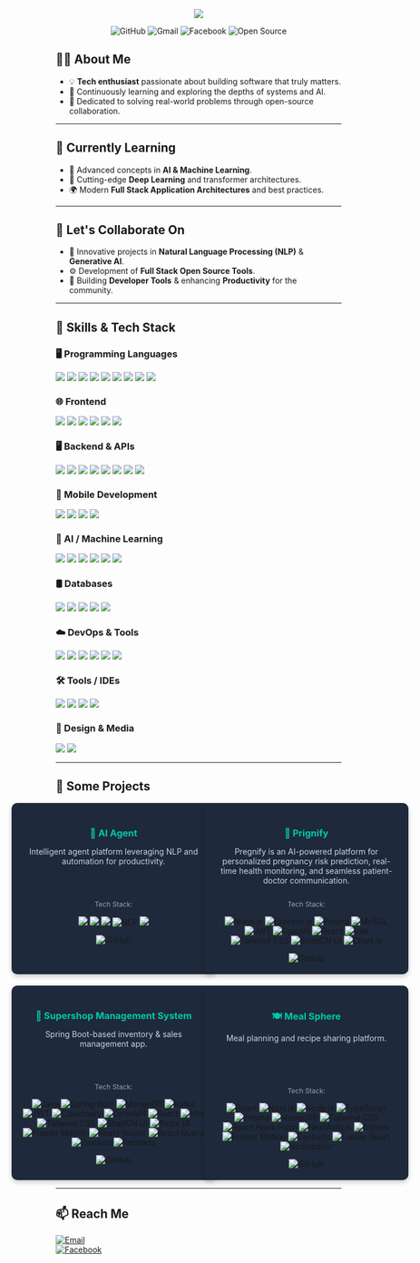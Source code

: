 <!-- HEADER: Typing Intro -->
<p align="center">
  <img src="https://readme-typing-svg.herokuapp.com?font=Fira+Code&size=24&duration=3000&pause=1000&color=00C9A7&center=true&vCenter=true&width=435&lines=Hi+%F0%9F%91%8B%2C+I'm+Shoaib;AI+%2F+ML+%2F+Full+Stack+Developer;Open+Source+Contributor"/>
</p>

<!-- SOCIAL LINKS -->
<p align="center">
  <a href="https://github.com/the-shoaib2" target="_blank" style="text-decoration:none;">
    <img src="https://img.shields.io/badge/GitHub-the--shoaib2-2f363d?style=for-the-badge&logo=github&logoColor=white" alt="GitHub">
  </a>
  
  <a href="mailto:abrohoman019@gmai.com" target="_blank" style="text-decoration:none;">
    <img src="https://img.shields.io/badge/Gmail-abrohoman019%40gmail.com-4a90e2?style=for-the-badge&logo=gmail&logoColor=white" alt="Gmail">
  </a>
  <a href="https://www.facebook.com/the.shoaib2" target="_blank" style="text-decoration:none;">
    <img src="https://img.shields.io/badge/Facebook-the.shoaib2-1877F2?style=for-the-badge&logo=facebook&logoColor=white" alt="Facebook">
  </a>
  <a href="#" target="_blank" style="text-decoration:none;">
    <img src="https://img.shields.io/badge/Open_Source-Friendly-33CC99?style=for-the-badge&logo=opensourceinitiative&logoColor=white" alt="Open Source">
  </a>
</p>




## 👨‍💻 About Me

- 💡 **Tech enthusiast** passionate about building software that truly matters.  
- 🚀 Continuously learning and exploring the depths of systems and AI.  
- 🎯 Dedicated to solving real-world problems through open-source collaboration.  

---

## 🧠 Currently Learning

- 🤖 Advanced concepts in **AI & Machine Learning**.  
- 🧬 Cutting-edge **Deep Learning** and transformer architectures.  
- 🌍 Modern **Full Stack Application Architectures** and best practices.  

---

## 🤝 Let's Collaborate On

- 💬 Innovative projects in **Natural Language Processing (NLP)** & **Generative AI**.  
- ⚙️ Development of **Full Stack Open Source Tools**.  
- 🧩 Building **Developer Tools** & enhancing **Productivity** for the community.  

---


## 🚀 Skills & Tech Stack

### 🖥️ Programming Languages  
<p>
  <img src="https://img.shields.io/badge/C-00599C?style=flat&logo=c&logoColor=white"/>
  <img src="https://img.shields.io/badge/C%2B%2B-00599C?style=flat&logo=c%2B%2B&logoColor=white"/>
  <img src="https://img.shields.io/badge/Python-3776AB?style=flat&logo=python&logoColor=white"/>
  <img src="https://img.shields.io/badge/Java-007396?style=flat&logo=java&logoColor=white"/>
  <img src="https://img.shields.io/badge/C%23-239120?style=flat&logo=c-sharp&logoColor=white"/>
  <img src="https://img.shields.io/badge/PHP-777BB4?style=flat&logo=php&logoColor=white"/>
  <img src="https://img.shields.io/badge/JavaScript-F7DF1E?style=flat&logo=javascript&logoColor=black"/>
  <img src="https://img.shields.io/badge/TypeScript-3178C6?style=flat&logo=typescript&logoColor=white"/>
  <img src="https://img.shields.io/badge/Dart-0175C2?style=flat&logo=dart&logoColor=white"/>
</p>

### 🌐 Frontend  
<p>
  <img src="https://img.shields.io/badge/HTML5-E34F26?style=flat&logo=html5&logoColor=white"/>
  <img src="https://img.shields.io/badge/CSS3-1572B6?style=flat&logo=css3&logoColor=white"/>
  <img src="https://img.shields.io/badge/React-61DAFB?style=flat&logo=react&logoColor=black"/>
  <img src="https://img.shields.io/badge/Vue.js-4FC08D?style=flat&logo=vue.js&logoColor=white"/>
  <img src="https://img.shields.io/badge/Tailwind_CSS-06B6D4?style=flat&logo=tailwind-css&logoColor=white"/>
  <img src="https://img.shields.io/badge/Bootstrap-7952B3?style=flat&logo=bootstrap&logoColor=white"/>
</p>

### 🖥️ Backend & APIs  
<p>
  <img src="https://img.shields.io/badge/Node.js-339933?style=flat&logo=node.js&logoColor=white"/>
  <img src="https://img.shields.io/badge/Express.js-000000?style=flat&logo=express&logoColor=white"/>
  <img src="https://img.shields.io/badge/Django-092E20?style=flat&logo=django&logoColor=white"/>
  <img src="https://img.shields.io/badge/Flask-000000?style=flat&logo=flask&logoColor=white"/>
  <img src="https://img.shields.io/badge/Laravel-FF2D20?style=flat&logo=laravel&logoColor=white"/>
  <img src="https://img.shields.io/badge/Spring_Boot-6DB33F?style=flat&logo=spring-boot&logoColor=white"/>
  <img src="https://img.shields.io/badge/GraphQL-E10098?style=flat&logo=graphql&logoColor=white"/>
  <img src="https://img.shields.io/badge/Kafka-231F20?style=flat&logo=apache-kafka&logoColor=white"/>
</p>

### 📱 Mobile Development  
<p>
  <img src="https://img.shields.io/badge/Android-3DDC84?style=flat&logo=android&logoColor=white"/>
  <img src="https://img.shields.io/badge/Kotlin-7F52FF?style=flat&logo=kotlin&logoColor=white"/>
  <img src="https://img.shields.io/badge/Flutter-02569B?style=flat&logo=flutter&logoColor=white"/>
  <img src="https://img.shields.io/badge/React_Native-61DAFB?style=flat&logo=react&logoColor=black"/>
</p>

### 🧠 AI / Machine Learning  
<p>
  <img src="https://img.shields.io/badge/TensorFlow-FF6F00?style=flat&logo=tensorflow&logoColor=white"/>
  <img src="https://img.shields.io/badge/PyTorch-EE4C2C?style=flat&logo=pytorch&logoColor=white"/>
  <img src="https://img.shields.io/badge/OpenCV-5C3EE8?style=flat&logo=opencv&logoColor=white"/>
  <img src="https://img.shields.io/badge/Scikit--learn-F7931E?style=flat&logo=scikit-learn&logoColor=white"/>
  <img src="https://img.shields.io/badge/Pandas-150458?style=flat&logo=pandas&logoColor=white"/>
  <img src="https://img.shields.io/badge/Seaborn-3776AB?style=flat"/>
</p>

### 🛢️ Databases  
<p>
  <img src="https://img.shields.io/badge/MySQL-4479A1?style=flat&logo=mysql&logoColor=white"/>
  <img src="https://img.shields.io/badge/PostgreSQL-4169E1?style=flat&logo=postgresql&logoColor=white"/>
  <img src="https://img.shields.io/badge/MongoDB-47A248?style=flat&logo=mongodb&logoColor=white"/>
  <img src="https://img.shields.io/badge/SQLite-003B57?style=flat&logo=sqlite&logoColor=white"/>
  <img src="https://img.shields.io/badge/Redis-DC382D?style=flat&logo=redis&logoColor=white"/>
</p>

### ☁️ DevOps & Tools  
<p>
  <img src="https://img.shields.io/badge/AWS-232F3E?style=flat&logo=amazon-aws&logoColor=white"/>
  <img src="https://img.shields.io/badge/GCP-4285F4?style=flat&logo=google-cloud&logoColor=white"/>
  <img src="https://img.shields.io/badge/Docker-2496ED?style=flat&logo=docker&logoColor=white"/>
  <img src="https://img.shields.io/badge/Linux-FCC624?style=flat&logo=linux&logoColor=black"/>
  <img src="https://img.shields.io/badge/Git-F05032?style=flat&logo=git&logoColor=white"/>
  <img src="https://img.shields.io/badge/Bash-4EAA25?style=flat&logo=gnubash&logoColor=white"/>
</p>

### 🛠️ Tools / IDEs  
<p>
  <img src="https://img.shields.io/badge/VS_Code-007ACC?style=flat&logo=visual-studio-code&logoColor=white"/>
  <img src="https://img.shields.io/badge/Firebase-FFCA28?style=flat&logo=firebase&logoColor=black"/>
  <img src="https://img.shields.io/badge/Postman-FF6C37?style=flat&logo=postman&logoColor=white"/>
  <img src="https://img.shields.io/badge/Electron-47848F?style=flat&logo=electron&logoColor=white"/>
</p>

### 🎨 Design & Media  
<p>
  <img src="https://img.shields.io/badge/Photoshop-31A8FF?style=flat&logo=adobe-photoshop&logoColor=white"/>
  <img src="https://img.shields.io/badge/Filmora-0E1218?style=flat&logo=filmora&logoColor=green"/>
</p>

---


## 📂 Some Projects

<div align="center" style="
  display: grid;
  grid-template-columns: repeat(2, 320px);
  grid-template-rows: auto auto;
  gap: 20px;
  justify-content: center;
">

<!-- AI Agent (1st) -->
<div style="background: #1e293b; border-radius: 10px; padding: 20px; width: 320px; box-shadow: 0 4px 8px rgba(0,0,0,0.2);">
  <h3 style="color: #00C9A7; margin-bottom: 10px;">🤖 AI Agent</h3>
  <p style="color: #cbd5e1; font-size: 14px; min-height: 80px;">
    Intelligent agent platform leveraging NLP and automation for productivity.
  </p>
  <p style="color:#9ca3af; font-size:12px; margin-bottom: 10px;">Tech Stack:</p>
  <p>
    <img src="https://img.shields.io/badge/Python-3776AB?style=flat&logo=python&logoColor=white"/>
    <img src="https://img.shields.io/badge/TensorFlow-FF6F00?style=flat&logo=tensorflow&logoColor=white"/>
    <img src="https://img.shields.io/badge/PyTorch-EE4C2C?style=flat&logo=pytorch&logoColor=white"/>
    <img src="https://img.shields.io/badge/NLP-F05032?style=flat&logo=ibm&logoColor=white" alt="NLP"/>
    <img src="https://img.shields.io/badge/Docker-2496ED?style=flat&logo=docker&logoColor=white"/>
  </p>
  <a href="https://github.com/the-shoaib2/ai-agent" target="_blank" style="text-decoration:none;">
    <img src="https://img.shields.io/badge/View%20Code-GitHub-181717?style=flat-square&logo=github&logoColor=white" alt="GitHub"/>
  </a>
</div>

<!-- Prignify (2nd) -->
<div style="background: #1e293b; border-radius: 10px; padding: 20px; width: 320px; box-shadow: 0 4px 8px rgba(0,0,0,0.2);">
  <h3 style="color: #00C9A7; margin-bottom: 10px;">🚀 Prignify</h3>
  <p style="color: #cbd5e1; font-size: 14px; min-height: 80px;">
   Pregnify is an AI-powered platform for personalized pregnancy risk prediction, real-time health monitoring, and seamless patient-doctor communication.
  </p>
  <p style="color:#9ca3af; font-size:12px; margin-bottom: 10px;">Tech Stack:</p>
  <p>
    <img src="https://img.shields.io/badge/Node.js-339933?style=flat&logo=node.js&logoColor=white" alt="Node.js"/>
    <img src="https://img.shields.io/badge/Express.js-000000?style=flat&logo=express&logoColor=white" alt="Express.js"/>
    <img src="https://img.shields.io/badge/Prisma-2D3748?style=flat&logo=prisma&logoColor=white" alt="Prisma"/>
    <img src="https://img.shields.io/badge/MySQL-4479A1?style=flat&logo=mysql&logoColor=white" alt="MySQL"/>
    <img src="https://img.shields.io/badge/JWT-000000?style=flat&logo=json-web-tokens&logoColor=white" alt="JWT"/>
    <img src="https://img.shields.io/badge/OpenAI-412991?style=flat&logo=openai&logoColor=white" alt="OpenAI"/>
    <img src="https://img.shields.io/badge/React-61DAFB?style=flat&logo=react&logoColor=black" alt="React"/>
    <img src="https://img.shields.io/badge/Vite-646CFF?style=flat&logo=vite&logoColor=white" alt="Vite"/>
    <img src="https://img.shields.io/badge/Tailwind_CSS-06B6D4?style=flat&logo=tailwind-css&logoColor=white" alt="Tailwind CSS"/>
    <img src="https://img.shields.io/badge/ShadCN_UI-111827?style=flat&logo=chakra-ui&logoColor=white" alt="ShadCN UI"/>
    <img src="https://img.shields.io/badge/Chart.js-FF6384?style=flat&logo=chart.js&logoColor=white" alt="Chart.js"/>
  </p>
  <a href="https://github.com/the-shoaib2/Pregnify" target="_blank" style="text-decoration:none;">
    <img src="https://img.shields.io/badge/View%20Code-GitHub-181717?style=flat-square&logo=github&logoColor=white" alt="GitHub"/>
  </a>
</div>

<!-- Supershop Management System (3rd) -->
<div style="background: #1e293b; border-radius: 10px; padding: 20px; width: 320px; box-shadow: 0 4px 8px rgba(0,0,0,0.2);">
  <h3 style="color: #00C9A7; margin-bottom: 10px;">🏬 Supershop Management System</h3>
  <p style="color: #cbd5e1; font-size: 14px; min-height: 80px;">
    Spring Boot-based inventory & sales management app.
  </p>
  <p style="color:#9ca3af; font-size:12px; margin-bottom: 10px;">Tech Stack:</p>
  <p>
    <img src="https://img.shields.io/badge/Java-007396?style=flat&logo=java&logoColor=white" alt="Java"/>
    <img src="https://img.shields.io/badge/Spring_Boot-6DB33F?style=flat&logo=spring-boot&logoColor=white" alt="Spring Boot"/>
    <img src="https://img.shields.io/badge/MongoDB-47A248?style=flat&logo=mongodb&logoColor=white" alt="MongoDB"/>
    <img src="https://img.shields.io/badge/Kafka-231F20?style=flat&logo=apachekafka&logoColor=white" alt="Kafka"/>
    <img src="https://img.shields.io/badge/JWT-000000?style=flat&logo=json-web-tokens&logoColor=white" alt="JWT"/>
    <img src="https://img.shields.io/badge/Cloudinary-4056A1?style=flat&logo=cloudinary&logoColor=white" alt="Cloudinary"/>
    <img src="https://img.shields.io/badge/OpenAPI-6BC62E?style=flat&logo=openapiinitiative&logoColor=white" alt="OpenAPI"/>
    <img src="https://img.shields.io/badge/React-61DAFB?style=flat&logo=react&logoColor=black" alt="React"/>
    <img src="https://img.shields.io/badge/Vite-646CFF?style=flat&logo=vite&logoColor=white" alt="Vite"/>
    <img src="https://img.shields.io/badge/Tailwind_CSS-06B6D4?style=flat&logo=tailwind-css&logoColor=white" alt="Tailwind CSS"/>
    <img src="https://img.shields.io/badge/ShadCN_UI-111827?style=flat&logo=chakra-ui&logoColor=white" alt="ShadCN UI"/>
    <img src="https://img.shields.io/badge/Radix_UI-1A1A1A?style=flat&logo=radix-ui&logoColor=white" alt="Radix UI"/>
    <img src="https://img.shields.io/badge/Framer_Motion-0055FF?style=flat&logo=framer&logoColor=white" alt="Framer Motion"/>
    <img src="https://img.shields.io/badge/React_Router-CA4245?style=flat&logo=react-router&logoColor=white" alt="React Router"/>
    <img src="https://img.shields.io/badge/React_Query-FF4154?style=flat&logo=react-query&logoColor=white" alt="React Query"/>
    <img src="https://img.shields.io/badge/Zustand-1B1F23?style=flat&logo=zustand&logoColor=white" alt="Zustand"/>
    <img src="https://img.shields.io/badge/Recharts-FF6384?style=flat&logo=chart.js&logoColor=white" alt="Recharts"/>
  </p>
  <a href="https://github.com/the-shoaib2/Super-Shop-Management" target="_blank" style="text-decoration:none;">
    <img src="https://img.shields.io/badge/View%20Code-GitHub-181717?style=flat-square&logo=github&logoColor=white" alt="GitHub"/>
  </a>
</div>

<!-- Meal Sphere (4th) -->
<div style="background: #1e293b; border-radius: 10px; padding: 20px; width: 320px; box-shadow: 0 4px 8px rgba(0,0,0,0.2);">
  <h3 style="color: #00C9A7; margin-bottom: 10px;">🍽️ Meal Sphere</h3>
  <p style="color: #cbd5e1; font-size: 14px; min-height: 80px;">
    Meal planning and recipe sharing platform.
  </p>
  <p style="color:#9ca3af; font-size:12px; margin-bottom: 10px;">Tech Stack:</p>
  <p>
    <img src="https://img.shields.io/badge/React-61DAFB?style=flat&logo=react&logoColor=black" alt="React"/>
    <img src="https://img.shields.io/badge/Next.js-000000?style=flat&logo=next.js&logoColor=white" alt="Next.js"/>
    <img src="https://img.shields.io/badge/Node.js-339933?style=flat&logo=node.js&logoColor=white" alt="Node.js"/>
    <img src="https://img.shields.io/badge/TypeScript-3178C6?style=flat&logo=typescript&logoColor=white" alt="TypeScript"/>
    <img src="https://img.shields.io/badge/Prisma-2D3748?style=flat&logo=prisma&logoColor=white" alt="Prisma"/>
    <img src="https://img.shields.io/badge/MongoDB-47A248?style=flat&logo=mongodb&logoColor=white" alt="MongoDB"/>
    <img src="https://img.shields.io/badge/Tailwind_CSS-06B6D4?style=flat&logo=tailwind-css&logoColor=white" alt="Tailwind CSS"/>
    <img src="https://img.shields.io/badge/React_Hook_Form-EC5990?style=flat&logo=react&logoColor=white" alt="React Hook Form"/>
    <img src="https://img.shields.io/badge/NextAuth.js-333333?style=flat&logo=nextauthdotjs&logoColor=white" alt="NextAuth.js"/>
    <img src="https://img.shields.io/badge/Dotenv-008080?style=flat&logo=dotenv&logoColor=white" alt="Dotenv"/>
    <img src="https://img.shields.io/badge/Framer_Motion-0055FF?style=flat&logo=framer&logoColor=white" alt="Framer Motion"/>
    <img src="https://img.shields.io/badge/Recharts-FF6384?style=flat&logo=chart.js&logoColor=white" alt="Recharts"/>
    <img src="https://img.shields.io/badge/Lucid_React-000000?style=flat&logo=react&logoColor=white" alt="Lucide React"/>
    <img src="https://img.shields.io/badge/NodeMailer-D14836?style=flat&logo=nodemailer&logoColor=white" alt="Nodemailer"/>
  </p>
  <a href="https://github.com/the-shoaib2/meal-sphere" target="_blank" style="text-decoration:none;">
    <img src="https://img.shields.io/badge/View%20Code-GitHub-181717?style=flat-square&logo=github&logoColor=white" alt="GitHub"/>
  </a>
</div>

</div>



---

## 📫 Reach Me

[![Email](https://img.shields.io/badge/Email-abrohoman019%40gmail.com-D14836?style=for-the-badge&logo=gmail&logoColor=white)](mailto:abrohoman019@gmail.com)  
[![Facebook](https://img.shields.io/badge/Facebook-the.shoaib2-1877F2?style=for-the-badge&logo=facebook&logoColor=white)](https://www.facebook.com/the.shoaib2)

